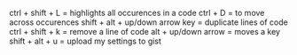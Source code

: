 ctrl + shift + L = highlights all occurences in a code
ctrl + D = to move across occurences
shift + alt + up/down arrow key = duplicate lines of code
ctrl + shift + k = remove a line of code
alt + up/down arrow = moves a key
shift + alt + u = upload my settings to gist
